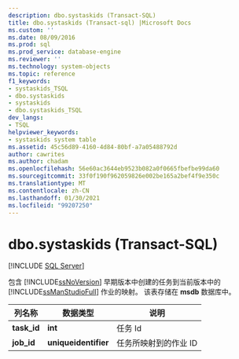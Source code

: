 ```yaml
---
description: dbo.systaskids (Transact-SQL)
title: dbo.systaskids (Transact-sql) |Microsoft Docs
ms.custom: ''
ms.date: 08/09/2016
ms.prod: sql
ms.prod_service: database-engine
ms.reviewer: ''
ms.technology: system-objects
ms.topic: reference
f1_keywords:
- systaskids_TSQL
- dbo.systaskids
- systaskids
- dbo.systaskids_TSQL
dev_langs:
- TSQL
helpviewer_keywords:
- systaskids system table
ms.assetid: 45c56d89-4160-4d84-80bf-a7a05488792d
author: cawrites
ms.author: chadam
ms.openlocfilehash: 56e60ac3644eb9523b082a0f0665fbefbe99da60
ms.sourcegitcommit: 33f0f190f962059826e002be165a2bef4f9e350c
ms.translationtype: MT
ms.contentlocale: zh-CN
ms.lasthandoff: 01/30/2021
ms.locfileid: "99207250"
---
```

# <a name="dbosystaskids-transact-sql"></a>dbo.systaskids (Transact-SQL)
[!INCLUDE [SQL Server](../../includes/applies-to-version/sqlserver.md)]

  包含 [!INCLUDE[ssNoVersion](../../includes/ssnoversion-md.md)] 早期版本中创建的任务到当前版本中的 [!INCLUDE[ssManStudioFull](../../includes/ssmanstudiofull-md.md)] 作业的映射。 该表存储在 **msdb** 数据库中。  
  
  
|列名称|数据类型|说明|  
|-----------------|---------------|-----------------|  
|**task_id**|**int**|任务 Id|  
|**job_id**|**uniqueidentifier**|任务所映射到的作业 ID|  
  
  
